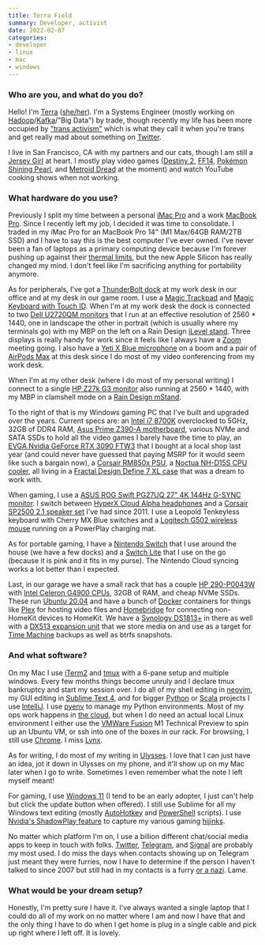 ```yaml
---
title: Terra Field
summary: Developer, activist
date: 2022-02-07
categories:
- developer
- linux
- mac
- windows
---
```


### Who are you, and what do you do?

Hello! I'm [Terra](https://terrafield.me/ "Terra's website.") ([she/her](https://pronoun.is/she "Terra's pronouns.")). I'm a Systems Engineer (mostly working on [Hadoop][]/[Kafka][]/"Big Data") by trade, though recently my life has been more occupied by ["trans activism"](https://rainofterra.com/it-was-never-about-dave-9aee8b765978 "Terra's post about Dave Chappelle's Netflix special.") which is what they call it when you're trans and get really mad about something on [Twitter](https://twitter.com/RainofTerra "Terra's Twitter account.").

I live in San Francisco, CA with my partners and our cats, though I am still a [Jersey Girl](https://youtu.be/PAa2KuxXSYw?t=74 "A YouTube video of the video clip for the song 'Big Casino' by Jimmy Eat World.") at heart. I mostly play video games ([Destiny 2][destiny-2], [FF14][final-fantasy-xiv], [Pokémon Shining Pearl][pokemon-shining-pearl], and [Metroid Dread][metroid-dread] at the moment) and watch YouTube cooking shows when not working.

### What hardware do you use?

Previously I split my time between a personal [iMac Pro][imac-pro] and a work [MacBook Pro][macbook-pro]. Since I recently left my job, I decided it was time to consolidate. I traded in my iMac Pro for an MacBook Pro 14" (M1 Max/64GB RAM/2TB SSD) and I have to say this is the best computer I've ever owned. I've never been a fan of laptops as a primary computing device because I'm forever pushing up against their [thermal limits](https://twitter.com/_MG_/status/1462651495124373506 "A tweet showing thermal imaging of Intel vs. Apple Silicon laptop heat generation."), but the new Apple Silicon has really changed my mind. I don't feel like I'm sacrificing anything for portability anymore.

As for peripherals, I've got a [ThunderBolt dock][thunderbolt-4-dock] at my work desk in our office and at my desk in our game room. I use a [Magic Trackpad][magic-trackpad] and [Magic Keyboard with Touch ID][magic-keyboard-with-touch-id]. When I'm at my work desk the dock is connected to two [Dell U2720QM monitors][u2720qm] that I run at an effective resolution of 2560 \* 1440, one in landscape the other in portrait (which is usually where my terminals go) with my MBP on the left on a Rain Design [iLevel stand][ilevel]. Three displays is really handy for work since it feels like I always have a [Zoom][zoom.2] meeting going. I also have a [Yeti X Blue microphone][yeti-x] on a boom and a pair of [AirPods Max][airpods-max] at this desk since I do most of my video conferencing from my work desk.

When I'm at my other desk (where I do most of my personal writing) I connect to a single [HP Z27k G3 monitor][z27k-g3] also running at 2560 \* 1440, with my MBP in clamshell mode on a [Rain Design mStand][mstand].

To the right of that is my Windows gaming PC that I've built and upgraded over the years. Current specs are: an [Intel i7 8700K][core-i7-8700k] overclocked to 5GHz, 32GB of DDR4 RAM, [Asus Prime Z390-A motherboard][prime-z390-a], various NVMe and SATA SSDs to hold all the video games I barely have the time to play, an [EVGA Nvidia GeForce RTX 3090 FTW3][geforce-rtx-3090] that I bought at a local shop last year (and could never have guessed that paying MSRP for it would seem like such a bargain now), a [Corsair RM850x PSU][rm850x], a [Noctua NH-D15S CPU cooler][nh-d15s], all living in a [Fractal Design Define 7 XL case][define-7-xl] that was a dream to work with.

When gaming, I use a [ASUS ROG Swift PG27UQ 27" 4K 144Hz G-SYNC monitor][rog-swift-pg27uq]. I switch between [HyperX Cloud Alpha headphones][cloud-alpha] and a [Corsair SP2500 2.1 speaker set][sp2500] I've had since 2011. I use a Leopold Tenkeyless keyboard with Cherry MX Blue switches and a [Logitech G502 wireless mouse][g502] running on a PowerPlay charging mat.

As for portable gaming, I have a [Nintendo Switch][switch.2] that I use around the house (we have a few docks) and a [Switch Lite][switch-lite] that I use on the go (because it is pink and it fits in my purse). The Nintendo Cloud syncing works a lot better than I expected.

Last, in our garage we have a small rack that has a couple [HP 290-P0043W][slimline-290-p0043w] with [Intel Celeron G4900 CPUs][celeron-g4900], 32GB of RAM, and cheap NVMe SSDs. These run [Ubuntu 20.04][ubuntu] and have a bunch of [Docker][] containers for things like [Plex][] for hosting video files and [Homebridge][] for connecting non-HomeKit devices to HomeKit. We have a [Synology DS1813+][ds1813-plus] in there as well with a [DX513 expansion unit][dx513] that we store media on and use as a target for [Time Machine][time-machine] backups as well as btrfs snapshots.

### And what software?

On my Mac I use [iTerm2][] and [tmux][] with a 6-pane setup and multiple windows. Every few months things become unruly and I declare tmux bankruptcy and start my session over. I do all of my shell editing in [neovim][], my GUI editing in [Sublime Text 4][sublime-text], and for bigger [Python][] or [Scala][] projects I use [IntelliJ][intellij-idea]. I use [pyenv][] to manage my Python environments. Most of my ops work happens in [the cloud](https://xkcd.com/908/ "An xkcd comic about the cloud."), but when I do need an actual local Linux environment I either use the [VMWare Fusion][vmware-fusion] M1 Technical Preview to spin up an Ubuntu VM, or ssh into one of the boxes in our rack. For browsing, I still use [Chrome][]. I miss [Lynx][].

As for writing, I do most of my writing in [Ulysses][]. I love that I can just have an idea, jot it down in Ulysses on my phone, and it'll show up on my Mac later when I go to write. Sometimes I even remember what the note I left myself meant!

For gaming, I use [Windows 11][windows-11] (I tend to be an early adopter, I just can't help but click the update button when offered). I still use Sublime for all my Windows text editing (mostly [AutoHotkey][] and [PowerShell][windows-powershell] scripts). I use [Nvidia's ShadowPlay feature][shadowplay] to capture my various gaming [hijinks](https://twitter.com/RainofTerra/status/1463434068331163652 "Terra's tweet showing off her Battlefield 2042 gameplay.").

No matter which platform I'm on, I use a billion different chat/social media apps to keep in touch with folks. [Twitter][], [Telegram][], and [Signal][] are probably my most used. I do miss the days when contacts showing up on Telegram just meant they were furries, now I have to determine if the person I haven't talked to since 2007 but still had in my contacts is a furry [or a nazi](https://www.splcenter.org/news/2021/02/16/how-encrypted-messaging-platform-changing-extremist-movements "An SPLC article about extremists using encrypted messaging platforms."). Lame.

### What would be your dream setup?

Honestly, I'm pretty sure I have it. I've always wanted a single laptop that I could do all of my work on no matter where I am and now I have that and the only thing I have to do when I get home is plug in a single cable and pick up right where I left off. It is lovely.

[airpods-max]: https://www.apple.com/airpods-max/ "On-ear headphones."
[autohotkey]: http://web.archive.org/web/20221226174824/https://www.autohotkey.com/ "A hotkey and keystroke program for Windows."
[celeron-g4900]: https://ark.intel.com/content/www/us/en/ark/products/129487/intel-celeron-g4900-processor-2m-cache-3-10-ghz.html "A CPU."
[chrome]: https://www.google.com/intl/en/chrome/ "A WebKit-based browser, where each tab runs in its own thread."
[cloud-alpha]: https://hyperx.com/products/hyperx-cloud-alpha "Gaming headphones."
[core-i7-8700k]: http://web.archive.org/web/20210806171904/https://ark.intel.com/content/www/us/en/ark/products/126684/intel-core-i7-8700k-processor-12m-cache-up-to-4-70-ghz.html "A computer processor."
[define-7-xl]: https://www.fractal-design.com/products/cases/define/define-7-xl/black-tg-dark-tint/ "A PC tower case."
[destiny-2]: https://www.destinythegame.com/ "A looter shooter MMO."
[docker]: https://www.docker.com/ "A service and software for building and shipping distributed software."
[ds1813-plus]: https://global.download.synology.com/download/Document/Hardware/DataSheet/DiskStation/13-year/DS1813+/enu/Synology_DS1813_Plus_Data_Sheet_enu.pdf "A NAS device."
[dx513]: https://global.download.synology.com/download/Document/Hardware/UserGuide/ExpansionUnit/13-year/DX513/enu/Syno_UsersGuide_DX513_enu.pdf "A NAS storage expansion device."
[final-fantasy-xiv]: https://en.wikipedia.org/wiki/Final_Fantasy_XIV "A fantasy MMO."
[g502]: http://web.archive.org/web/20190506063330/https://support.logitech.com/en_us/product/g502-proteus-core-tunable-gaming-mouse "A gaming mouse."
[geforce-rtx-3090]: https://en.wikipedia.org/wiki/GeForce_30_series#Details "A graphics card."
[hadoop]: https://hadoop.apache.org/ "Open-source distributed data computing software."
[homebridge]: https://homebridge.io/ "Software for connecting devices to HomeKit that don't support it."
[ilevel]: https://www.raindesigninc.com/ilevel.html "A height-adjustable stand for MacBook Pros."
[imac-pro]: https://en.wikipedia.org/wiki/IMac_Pro "An all-in-one workstation."
[intellij-idea]: https://www.jetbrains.com/idea/ "A developer's IDE."
[iterm2]: https://iterm2.com/ "An alternative terminal application for Mac OS X."
[kafka]: https://kafka.apache.org/ "A distributed messaging system."
[lynx]: https://lynx.invisible-island.net/ "A text-based web browser."
[macbook-pro]: https://www.apple.com/macbook-pro/ "A laptop."
[magic-keyboard-with-touch-id]: https://www.apple.com/shop/product/MK293LL/A/magic-keyboard-with-touch-id-for-mac-models-with-apple-silicon-us-english "A wireless keyboard with a biometric finger reader."
[magic-trackpad]: https://en.wikipedia.org/wiki/Magic_Trackpad "A trackpad for desktop machines."
[metroid-dread]: https://en.wikipedia.org/wiki/Metroid_Dread "An action/adventure game."
[mstand]: https://www.raindesigninc.com/mstand.html "A laptop stand."
[neovim]: https://neovim.io/ "A refactored vim."
[nh-d15s]: https://noctua.at/en/nh-d15s "A CPU cooling unit."
[plex]: https://www.plex.tv/ "Media center software."
[pokemon-shining-pearl]: https://en.wikipedia.org/wiki/Pokémon_Brilliant_Diamond_and_Shining_Pearl "A video game about capturing creatures."
[prime-z390-a]: https://www.asus.com/us/motherboards-components/motherboards/prime/prime-z390-a/ "A motherboard."
[pyenv]: https://github.com/pyenv/pyenv "Python version management software."
[python]: https://www.python.org/ "An interpreted scripting language."
[rm850x]: http://web.archive.org/web/20221102014154/https://www.corsair.com/us/en/Categories/Products/Power-Supply-Units/Power-Supply-Units-Advanced/RMx-Series/p/CP-9020180-NA "A power supply unit."
[rog-swift-pg27uq]: http://web.archive.org/web/20230512175537/https://rog.asus.com/monitors/27-to-31-5-inches/rog-swift-pg27uq-model/ "A 27 inch monitor."
[scala]: https://www.scala-lang.org/ "A compiled programming language."
[shadowplay]: https://en.wikipedia.org/wiki/Nvidia_Share "Screen recording software."
[signal]: https://en.wikipedia.org/wiki/Signal_%28software%29 "An encrypted messaging service."
[slimline-290-p0043w]: https://support.hp.com/us-en/document/c06102969 "A slim desktop PC."
[sp2500]: https://www.corsair.com/us/en/Categories/Products/Gaming-Headsets/Gaming-Audio-Series™-SP2500-High-power-2-1-PC-Speaker-System/p/CA-SP211NA "A PC speaker system."
[sublime-text]: http://www.sublimetext.com/ "A coder's text editor."
[switch-lite]: https://en.wikipedia.org/wiki/Nintendo_Switch_Lite "A handheld gaming console."
[switch.2]: https://www.nintendo.com/switch/ "A gaming console."
[telegram]: https://telegram.org/ "A secure messaging service."
[thunderbolt-4-dock]: https://satechi.net/products/thunderbolt-4-dock "A Thunderbolt 4 dock."
[time-machine]: https://en.wikipedia.org/wiki/Time_Machine_(Mac_OS) "Backup software for the masses, included with Mac OS X 10.5."
[tmux]: https://sourceforge.net/projects/tmux.mirror/ "A terminal multiplexer, similar to screen."
[twitter]: http://web.archive.org/web/20230525035323/https://twitter.com/ "An online micro-blogging platform."
[u2720qm]: https://dl.dell.com/manuals/all-products/esuprt_electronics_accessories/esuprt_electronics_accessories_monitor/esuprt_monitor_ultrasharp_u_series/dell-u2720qm-monitor_user's-guide_en-us.pdf "A 27 inch monitor."
[ubuntu]: https://ubuntu.com/ "A Unix distribution."
[ulysses]: http://web.archive.org/web/20180624003752/https://ulyssesapp.com/ "A writing/text editor for the Mac."
[vmware-fusion]: http://web.archive.org/web/20221223060906/https://www.vmware.com/products/fusion.html "A PC emulator for the Mac."
[windows-11]: https://en.wikipedia.org/wiki/Windows_11 "An operating system."
[windows-powershell]: https://en.wikipedia.org/wiki/Windows_PowerShell "A shell and scripting language for Windows."
[yeti-x]: https://www.logitechg.com/en-us/products/streaming-gear/yeti-x-professional-microphone.988-000105.html "A USB microphone."
[z27k-g3]: https://www.hp.com/us-en/workstations/z-displays.html "A 27 inch monitor."
[zoom.2]: https://zoom.us "Video conferencing software."
